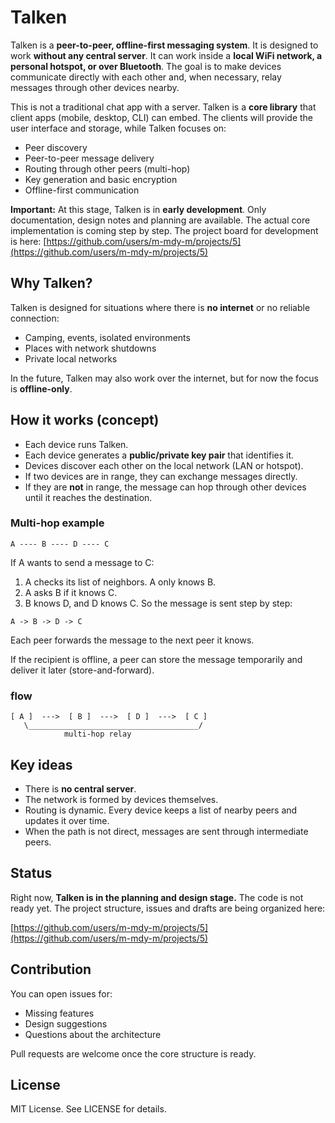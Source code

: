 # Talken

Talken is a **peer-to-peer, offline-first messaging system**.
It is designed to work **without any central server**.
It can work inside a **local WiFi network, a personal hotspot, or over Bluetooth**.
The goal is to make devices communicate directly with each other and, when necessary, relay messages through other devices nearby.

This is not a traditional chat app with a server. Talken is a **core library** that client apps (mobile, desktop, CLI) can embed. The clients will provide the user interface and storage, while Talken focuses on:

* Peer discovery
* Peer-to-peer message delivery
* Routing through other peers (multi-hop)
* Key generation and basic encryption
* Offline-first communication

**Important:**
At this stage, Talken is in **early development**.
Only documentation, design notes and planning are available.
The actual core implementation is coming step by step.
The project board for development is here:
[https://github.com/users/m-mdy-m/projects/5](https://github.com/users/m-mdy-m/projects/5)


## Why Talken?

Talken is designed for situations where there is **no internet** or no reliable connection:

* Camping, events, isolated environments
* Places with network shutdowns
* Private local networks

In the future, Talken may also work over the internet, but for now the focus is **offline-only**.

## How it works (concept)

* Each device runs Talken.
* Each device generates a **public/private key pair** that identifies it.
* Devices discover each other on the local network (LAN or hotspot).
* If two devices are in range, they can exchange messages directly.
* If they are **not** in range, the message can hop through other devices until it reaches the destination.

### Multi-hop example

```
A ---- B ---- D ---- C
```

If A wants to send a message to C:

1. A checks its list of neighbors. A only knows B.
2. A asks B if it knows C.
3. B knows D, and D knows C.
   So the message is sent step by step:

```
A -> B -> D -> C
```

Each peer forwards the message to the next peer it knows.

If the recipient is offline, a peer can store the message temporarily and deliver it later (store-and-forward).

### flow

```
[ A ]  --->  [ B ]  --->  [ D ]  --->  [ C ]
   \______________________________________/
            multi-hop relay
```

## Key ideas

* There is **no central server**.
* The network is formed by devices themselves.
* Routing is dynamic. Every device keeps a list of nearby peers and updates it over time.
* When the path is not direct, messages are sent through intermediate peers.


## Status

Right now, **Talken is in the planning and design stage.**
The code is not ready yet. The project structure, issues and drafts are being organized here:

[https://github.com/users/m-mdy-m/projects/5](https://github.com/users/m-mdy-m/projects/5)

## Contribution

You can open issues for:

* Missing features
* Design suggestions
* Questions about the architecture

Pull requests are welcome once the core structure is ready.


## License

MIT License. See LICENSE for details.
